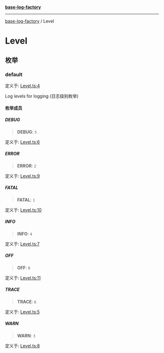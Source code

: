 [**base-log-factory**](index.md)

***

[base-log-factory](index.md) / Level

# Level

## 枚举

### default

定义于: [Level.ts:4](https://github.com/fengxinming/log-base/blob/c30fa7fc98ee6693b6730b597d133b63d7a6f155/packages/base-log-factory/src/Level.ts#L4)

Log levels for logging (日志级别枚举)

#### 枚举成员

##### DEBUG

> **DEBUG**: `5`

定义于: [Level.ts:6](https://github.com/fengxinming/log-base/blob/c30fa7fc98ee6693b6730b597d133b63d7a6f155/packages/base-log-factory/src/Level.ts#L6)

##### ERROR

> **ERROR**: `2`

定义于: [Level.ts:9](https://github.com/fengxinming/log-base/blob/c30fa7fc98ee6693b6730b597d133b63d7a6f155/packages/base-log-factory/src/Level.ts#L9)

##### FATAL

> **FATAL**: `1`

定义于: [Level.ts:10](https://github.com/fengxinming/log-base/blob/c30fa7fc98ee6693b6730b597d133b63d7a6f155/packages/base-log-factory/src/Level.ts#L10)

##### INFO

> **INFO**: `4`

定义于: [Level.ts:7](https://github.com/fengxinming/log-base/blob/c30fa7fc98ee6693b6730b597d133b63d7a6f155/packages/base-log-factory/src/Level.ts#L7)

##### OFF

> **OFF**: `0`

定义于: [Level.ts:11](https://github.com/fengxinming/log-base/blob/c30fa7fc98ee6693b6730b597d133b63d7a6f155/packages/base-log-factory/src/Level.ts#L11)

##### TRACE

> **TRACE**: `6`

定义于: [Level.ts:5](https://github.com/fengxinming/log-base/blob/c30fa7fc98ee6693b6730b597d133b63d7a6f155/packages/base-log-factory/src/Level.ts#L5)

##### WARN

> **WARN**: `3`

定义于: [Level.ts:8](https://github.com/fengxinming/log-base/blob/c30fa7fc98ee6693b6730b597d133b63d7a6f155/packages/base-log-factory/src/Level.ts#L8)
